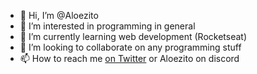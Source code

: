 - 👋 Hi, I’m @Aloezito
- 👀 I’m interested in programming in general
- 🌱 I’m currently learning web development (Rocketseat)
- 💞️ I’m looking to collaborate on any programming stuff
- 📫 How to reach me [on Twitter](https://twitter.com/Aloezito) or Aloezito on discord

<!---
Aloe#8888
--->
